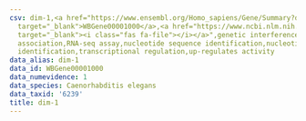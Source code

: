 ```yaml
---
csv: dim-1,<a href="https://www.ensembl.org/Homo_sapiens/Gene/Summary?db=core;g=WBGene00001000"
  target="_blank">WBGene00001000</a>,<a href="https://www.ncbi.nlm.nih.gov/pubmed/27496166"
  target="_blank"><i class="fas fa-file"></i></a>",genetic interference,functional
  association,RNA-seq assay,nucleotide sequence identification,nucleotide sequence
  identification,transcriptional regulation,up-regulates activity
data_alias: dim-1
data_id: WBGene00001000
data_numevidence: 1
data_species: Caenorhabditis elegans
data_taxid: '6239'
title: dim-1
---
```

